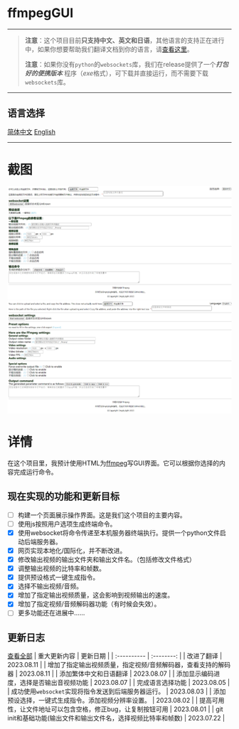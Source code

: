 # ffmpegGUI

---

> **注意**：这个项目目前**只支持中文、英文和日语**，其他语言的支持正在进行中，如果你想要帮助我们翻译文档到你的语言，请[查看这里](localization.md)。
> 
> **注意**：如果你没有`python`的`websockets`库，我们在release提供了一个***打包好的便携版本*** 程序（*exe*格式），可下载并直接运行，而不需要下载`websockets`库。

---

## 语言选择
[简体中文](README_zh.md) [English](README.md)  

---

# 截图
![简体中文](image_zh.png)
![English](image_en.png)

# 详情
在这个项目里，我预计使用HTML为[ffmpeg](https:\\ffmpeg.org)写GUI界面。它可以根据你选择的内容完成运行命令。

## 现在实现的功能和更新目标
- [ ] 构建一个页面展示操作界面。这是我们这个项目的主要内容。
- [ ] 使用js按照用户选项生成终端命令。
- [x] 使用websocket将命令传递至本机服务器终端执行。提供一个python文件启动后端服务器。
- [x] 网页实现本地化/国际化，并不断改进。
- [x] 修改输出视频的输出文件夹和输出文件名。（包括修改文件格式）
- [x] 调整输出视频的比特率和帧数。
- [x] 提供预设格式一键生成指令。
- [x] 选择不输出视频/音频。
- [x] 增加了指定输出视频质量，这会影响到视频输出的速度。
- [x] 增加了指定视频/音频解码器功能（有时候会失效）。
- [ ] 更多功能还在进展中……

## 更新日志
[查看全部](update_log.md)
| 重大更新内容 |  更新日期  |
| :---------- | :--------: |
| 改进了翻译 | 2023.08.11 |
| 增加了指定输出视频质量，指定视频/音频解码器，查看支持的解码器 | 2023.08.11 |
| 添加繁体中文和日语翻译 | 2023.08.07 |
| 添加显示编码进度，选择是否输出音视频功能 | 2023.08.07 |
| 完成语言选择功能 | 2023.08.05 |
| 成功使用`websocket`实现将指令发送到后端服务器运行。 | 2023.08.03 |
| 添加预设选择，一键式生成指令。添加视频分辨率设置。 | 2023.08.02 |
| 提高可用性，让文件地址可以包含空格，修正bug，让复制按钮可用 | 2023.08.01 |
| git init和基础功能(输出文件和输出文件名，选择视频比特率和帧数) | 2023.07.22 |